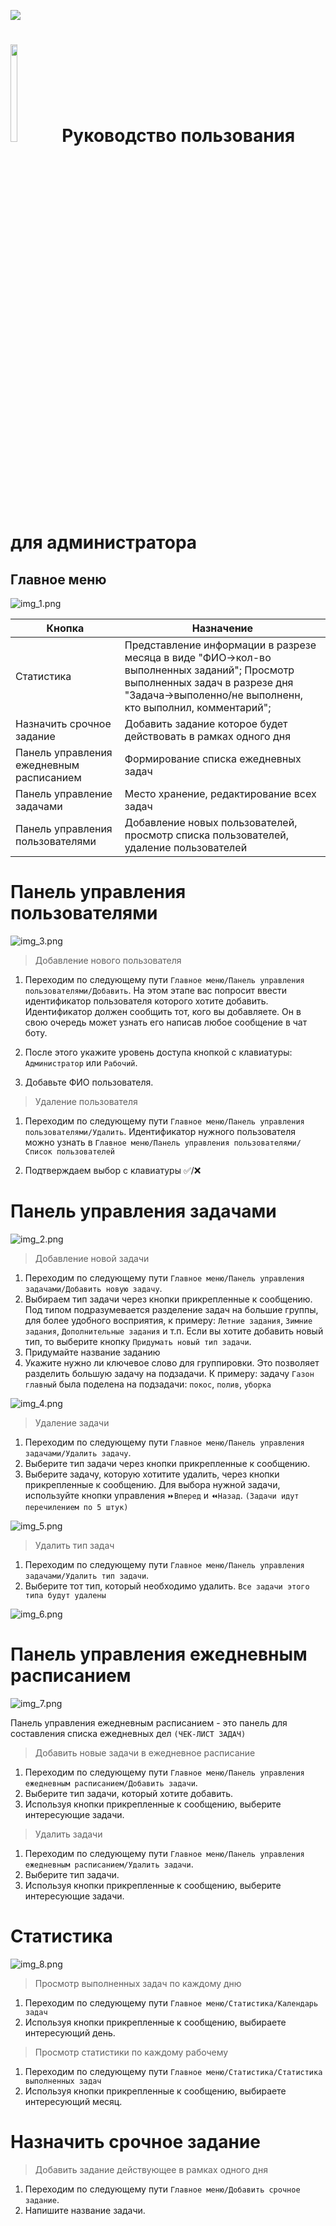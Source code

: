 [<img src="https://img.shields.io/badge/Telegram-%40EriskipCheckListBot-blue?logo=telegram">](https://t.me/EriskipCheckListBot)


# <img src="http://eriskip.com/images/logo-black.svg"  width="15%" height="20%"> Руководство пользования для администратора
## Главное меню
![img_1.png](img_1.png)

| Кнопка                                   | Назначение                                                                                                                                                                                |
|------------------------------------------|-------------------------------------------------------------------------------------------------------------------------------------------------------------------------------------------|
| Статистика                               | Представление информации в разрезе месяца в виде "ФИО->кол-во выполненных заданий"; Просмотр выполненных задач в разрезе дня "Задача->выполенно/не выполненн, кто выполнил, комментарий"; |
| Назначить срочное задание                | Добавить задание которое будет действовать в рамках одного дня                                                                                                                            |
| Панель управления ежедневным расписанием | Формирование списка ежедневных задач                                                                                                                                                      |
| Панель управление задачами               | Место хранение, редактирование всех задач                                                                                                                                                 |
| Панель управления пользователями         | Добавление новых пользователей, просмотр списка пользователей, удаление пользователей                                                                                                     |


# Панель управления пользователями
![img_3.png](img_3.png)
>Добавление нового пользователя

1. Переходим по следующему пути `Главное меню/Панель управления пользователями/Добавить`. На этом этапе вас попросит ввести
идентификатор пользователя которого хотите добавить. Идентификатор должен сообщить тот, кого вы добавляете. Он в свою
очередь может узнать его написав любое сообщение в чат боту. 

2. После этого укажите уровень доступа кнопкой с клавиатуры: `Администратор` или `Рабочий`.

3. Добавьте ФИО пользователя.

>Удаление пользователя

1. Переходим по следующему пути `Главное меню/Панель управления пользователями/Удалить`. Идентификатор нужного
пользователя можно узнать в `Главное меню/Панель управления пользователями/Список пользователей`

2. Подтверждаем выбор с клавиатуры ✅/❌

# Панель управления задачами
![img_2.png](img_2.png)
>Добавление новой задачи
1. Переходим по следующему пути `Главное меню/Панель управления задачами/Добавить новую задачу`.
2. Выбираем тип задачи через кнопки прикрепленные к сообщению. Под типом подразумевается разделение задач на большие 
группы, для более удобного восприятия, к примеру: 
`Летние задания`, `Зимние задания`, `Дополнительные задания` и т.п. Если вы хотите добавить новый тип, то
выберите кнопку `Придумать новый тип задачи`.
3. Придумайте название заданию
4. Укажите нужно ли ключевое слово для группировки. Это позволяет разделить большую задачу на подзадачи. 
К примеру: задачу `Газон главный` была поделена на подзадачи: `покос`, `полив`, `уборка`

![img_4.png](img_4.png)

>Удаление задачи
1. Переходим по следующему пути `Главное меню/Панель управления задачами/Удалить задачу`.
2. Выберите тип задачи через кнопки прикрепленные к сообщению.
3. Выберите задачу, которую хотитите удалить, через кнопки прикрепленные к сообщению. Для выбора нужной задачи,
используйте кнопки управления `⏩Вперед` и `⏪Назад`. `(Задачи идут перечилением по 5 штук)`

![img_5.png](img_5.png)

>Удалить тип задач
1. Переходим по следующему пути `Главное меню/Панель управления задачами/Удалить тип задачи`.
2. Выберите тот тип, который необходимо удалить. `Все задачи этого типа будут удалены`

![img_6.png](img_6.png)

# Панель управления ежедневным расписанием
![img_7.png](img_7.png)

Панель управления ежедневным расписанием - это панель для составления списка ежедневных дел `(ЧЕК-ЛИСТ ЗАДАЧ)`

>Добавить новые задачи в ежедневное расписание
1. Переходим по следующему пути `Главное меню/Панель управления ежедневным расписанием/Добавить задачи`.
2. Выберите тип задачи, который хотите добавить.
3. Используя кнопки прикрепленные к сообщению, выберите интересующие задачи.

>Удалить задачи
1. Переходим по следующему пути `Главное меню/Панель управления ежедневным расписанием/Удалить задачи`.
2. Выберите тип задачи.
3. Используя кнопки прикрепленные к сообщению, выберите интересующие задачи.

# Статистика
![img_8.png](img_8.png)

> Просмотр выполненных задач по каждому дню
1. Переходим по следующему пути `Главное меню/Статистика/Календарь задач`
2. Используя кнопки прикрепленные к сообщению, выбираете интересующий день.

> Просмотр статистики по каждому рабочему 
1. Переходим по следующему пути `Главное меню/Статистика/Статистика выполненных задач`
2. Используя кнопки прикрепленные к сообщению, выбираете интересующий месяц.

# Назначить срочное задание

>Добавить задание действующее в рамках одного дня
1. Переходим по следующему пути `Главное меню/Добавить срочное задание`.
2. Напишите название задачи.


